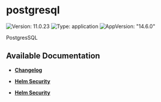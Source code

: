 # postgresql

![Version: 11.0.23](https://img.shields.io/badge/Version-11.0.23-informational?style=flat-square) ![Type: application](https://img.shields.io/badge/Type-application-informational?style=flat-square) ![AppVersion: "14.6.0"](https://img.shields.io/badge/AppVersion-"14.6.0"-informational?style=flat-square)

PostgresSQL

## Available Documentation

- [**Changelog**](CHANGELOG)

- [**Helm Security**](container-security)

- [**Helm Security**](helm-security)

